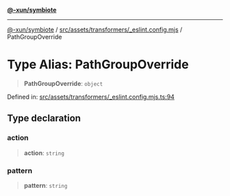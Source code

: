 [**@-xun/symbiote**](../../../../../README.md)

***

[@-xun/symbiote](../../../../../README.md) / [src/assets/transformers/\_eslint.config.mjs](../README.md) / PathGroupOverride

# Type Alias: PathGroupOverride

> **PathGroupOverride**: `object`

Defined in: [src/assets/transformers/\_eslint.config.mjs.ts:94](https://github.com/Xunnamius/symbiote/blob/2fd61c45d5639f5e6f8edadc3b7d4851011bc365/src/assets/transformers/_eslint.config.mjs.ts#L94)

## Type declaration

### action

> **action**: `string`

### pattern

> **pattern**: `string`
